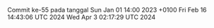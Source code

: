 Commit ke-55 pada tanggal Sun Jan 01 14:00 2023 +0100
Fri Feb 16 14:43:06 UTC 2024
Wed Apr  3 02:17:29 UTC 2024
